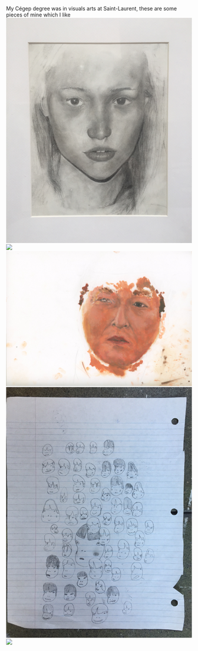 My Cégep degree was in visuals arts at Saint-Laurent, these are some pieces of mine which I like
<img src="/assets/art/1.jpg">
<img src="/assets/art/2.jpg">
<img src="/assets/art/3.jpg">
<img src="/assets/art/4.jpg">
<img src="/assets/art/5.jpg">

